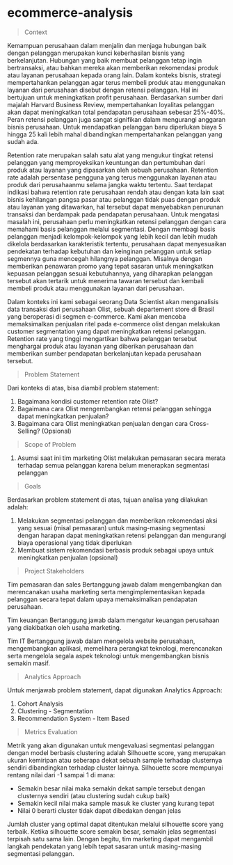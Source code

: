 # ecommerce-analysis

> Context

Kemampuan perusahaan dalam menjalin dan menjaga hubungan baik dengan pelanggan merupakan kunci keberhasilan bisnis yang berkelanjutan. Hubungan yang baik membuat pelanggan tetap ingin bertransaksi, atau bahkan mereka akan memberikan rekomendasi produk atau layanan perusahaan kepada orang lain. Dalam konteks bisnis, strategi mempertahankan pelanggan agar terus membeli produk atau menggunakan layanan dari perusahaan disebut dengan retensi pelanggan. Hal ini bertujuan untuk meningkatkan profit perusahaan. Berdasarkan sumber dari majalah Harvard Business Review, mempertahankan loyalitas pelanggan akan dapat meningkatkan total pendapatan perusahaan sebesar 25%-40%. Peran retensi pelanggan juga sangat signifikan dalam mengurangi anggaran bisnis perusahaan. Untuk mendapatkan pelanggan baru diperlukan biaya 5 hingga 25 kali lebih mahal dibandingkan mempertahankan pelanggan yang sudah ada.

Retention rate merupakan salah satu alat yang mengukur tingkat retensi pelanggan yang memproyeksikan keuntungan dan pertumbuhan dari produk atau layanan yang dipasarkan oleh sebuah perusahaan. Retention rate adalah persentase pengguna yang terus menggunakan layanan atau produk dari perusahaanmu selama jangka waktu tertentu. Saat terdapat indikasi bahwa retention rate perusahaan rendah atau dengan kata lain saat bisnis kehilangan pangsa pasar atau pelanggan tidak puas dengan produk atau layanan yang ditawarkan, hal tersebut dapat menyebabkan penurunan transaksi dan berdampak pada pendapatan perusahaan. Untuk mengatasi masalah ini, perusahaan perlu meningkatkan retensi pelanggan dengan cara memahami basis pelanggan melalui segmentasi. Dengan membagi basis pelanggan menjadi kelompok-kelompok yang lebih kecil dan lebih mudah dikelola berdasarkan karakteristik tertentu, perusahaan dapat menyesuaikan pendekatan terhadap kebutuhan dan keinginan pelanggan untuk setiap segmennya guna mencegah hilangnya pelanggan. Misalnya dengan memberikan penawaran promo yang tepat sasaran untuk meningkatkan kepuasan pelanggan sesuai kebutuhannya, yang diharapkan pelanggan tersebut akan tertarik untuk menerima tawaran tersebut dan kembali membeli produk atau menggunakan layanan dari perusahaan.

Dalam konteks ini kami sebagai seorang Data Scientist akan menganalisis data transaksi dari perusahaan Olist, sebuah departement store di Brasil yang beroperasi di segmen e-commerce. Kami akan mencoba memaksimalkan penjualan ritel pada e-commerce olist dengan melakukan customer segmentation yang dapat meningkatkan retensi pelanggan. Retention rate yang tinggi mengartikan bahwa pelanggan tersebut menghargai produk atau layanan yang diberikan perusahaan dan memberikan sumber pendapatan berkelanjutan kepada perusahaan tersebut.

> Problem Statement

Dari konteks di atas, bisa diambil problem statement:
1. Bagaimana kondisi customer retention rate Olist?
2. Bagaimana cara Olist mengembangkan retensi pelanggan sehingga dapat meningkatkan penjualan?
3. Bagaimana cara Olist meningkatkan penjualan dengan cara Cross-Selling? (Opsional)

> Scope of Problem

1. Asumsi saat ini tim marketing Olist melakukan pemasaran secara merata terhadap semua pelanggan karena belum menerapkan segmentasi pelanggan

> Goals

Berdasarkan problem statement di atas, tujuan analisa yang dilakukan adalah:
1. Melakukan segmentasi pelanggan dan memberikan rekomendasi aksi yang sesuai (misal pemasaran) untuk masing-masing segmentasi dengan harapan dapat meningkatkan retensi pelanggan dan mengurangi biaya operasional yang tidak diperlukan
2. Membuat sistem rekomendasi berbasis produk sebagai upaya untuk meningkatkan penjualan (opsional)

> Project Stakeholders

Tim pemasaran dan sales
Bertanggung jawab dalam mengembangkan dan merencanakan usaha marketing serta mengimplementasikan kepada pelanggan secara tepat dalam upaya memaksimalkan pendapatan perusahaan.

Tim keuangan
Bertanggung jawab dalam mengatur keuangan perusahaan yang diakibatkan oleh usaha marketing.

Tim IT 
Bertanggung jawab dalam mengelola website perusahaan, mengembangkan aplikasi, memelihara perangkat teknologi, merencanakan serta mengelola segala aspek teknologi untuk mengembangkan bisnis semakin masif.

> Analytics Approach

Untuk menjawab problem statement, dapat digunakan Analytics Approach:
1. Cohort Analysis
2. Clustering - Segmentation
3. Recommendation System - Item Based

> Metrics Evaluation

Metrik yang akan digunakan untuk mengevaluasi segmentasi pelanggan dengan model berbasis clustering adalah Silhouette score, yang merupakan ukuran kemiripan atau seberapa dekat sebuah sample terhadap clusternya sendiri dibandingkan terhadap cluster lainnya. Silhouette score mempunyai rentang nilai dari -1 sampai 1 di mana:
- Semakin besar nilai maka semakin dekat sample tersebut dengan clusternya sendiri (atau clustering sudah cukup baik)
- Semakin kecil nilai maka sample masuk ke cluster yang kurang tepat
- Nilai 0 berarti cluster tidak dapat dibedakan dengan jelas

Jumlah cluster yang optimal dapat ditentukan melalui silhouette score yang terbaik. Ketika silhouette score semakin besar, semakin jelas segmentasi terpisah satu sama lain. Dengan begitu, tim marketing dapat mengambil langkah pendekatan yang lebih tepat sasaran untuk masing-masing segmentasi pelanggan.
